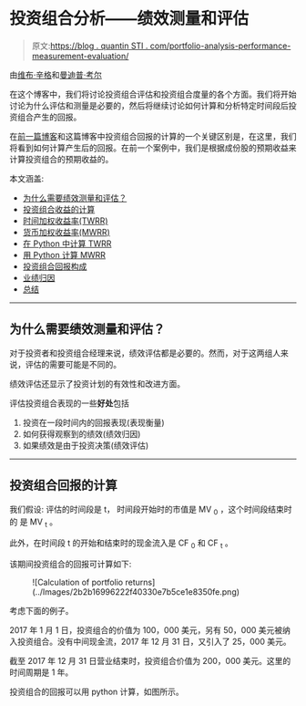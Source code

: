 # 投资组合分析——绩效测量和评估

> 原文:[https://blog . quantin STI . com/portfolio-analysis-performance-measurement-evaluation/](https://blog.quantinsti.com/portfolio-analysis-performance-measurement-evaluation/)

由[维布·辛格](https://www.linkedin.com/in/vibhu-singh-1b76b6105/)和[曼迪普·考尔](https://www.linkedin.com/in/mandeep-kaur-6b5313104/)

在这个博客中，我们将讨论投资组合评估和投资组合度量的各个方面。我们将开始讨论为什么评估和测量是必要的，然后将继续讨论如何计算和分析特定时间段后投资组合产生的回报。

在[前一篇博客](/portfolio-optimization-maximum-return-risk-ratio-python/)和这篇博客中投资组合回报的计算的一个关键区别是，在这里，我们将看到如何计算产生后的回报。在前一个案例中，我们是根据成份股的预期收益来计算投资组合的预期收益的。

本文涵盖:

*   [为什么需要绩效测量和评估？](#why-performance-measurement-and-evaluation-is-required)
*   [投资组合收益的计算](#calculation-of-portfolio-returns)
*   [时间加权收益率(TWRR)](#time-weighted-rate-of-return-twrr)
*   [货币加权收益率(MWRR)](#money-weighted-rate-of-return-mwrr)
*   [在 Python 中计算 TWRR](#computing-twrr-in-python)
*   [用 Python 计算 MWRR](#computing-mwrr-in-python)
*   [投资组合回报构成](#portfolio-return-components)
*   [业绩归因](#performance-attribution)
*   [总结](#summary)

* * *

## 为什么需要绩效测量和评估？

对于投资者和投资组合经理来说，绩效评估都是必要的。然而，对于这两组人来说，评估的需要可能是不同的。

绩效评估还显示了投资计划的有效性和改进方面。

评估投资组合表现的一些**好处**包括

1.  投资在一段时间内的回报表现(表现衡量)
2.  如何获得观察到的绩效(绩效归因)
3.  如果绩效是由于投资决策(绩效评估)

* * *

## 投资组合回报的计算

我们假设:
评估的时间段是 t，
时间段开始时的市值是 MV <sub>0</sub> ，这个时间段结束时的
是 MV <sub>t</sub> 。

此外，在时间段 t 的开始和结束时的现金流入是 CF <sub>0</sub> 和 CF <sub>t</sub> 。

该期间投资组合的回报可计算如下:

<figure class="kg-card kg-image-card">![Calculation of portfolio returns](../Images/2b2b16996222f40330e7b5ce1e8350fe.png)</figure>

考虑下面的例子。

2017 年 1 月 1 日，投资组合的价值为 100，000 美元，另有 50，000 美元被纳入投资组合。没有中间现金流，2017 年 12 月 31 日，又引入了 25，000 美元。

截至 2017 年 12 月 31 日营业结束时，投资组合价值为 200，000 美元。这里的时间周期是 1 年。

投资组合的回报可以用 python 计算，如图所示。